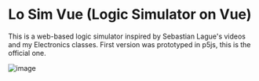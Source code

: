 # Lo Sim Vue (Logic Simulator on Vue)

This is a web-based logic simulator inspired by Sebastian Lague's videos and my Electronics classes.
First version was prototyped in p5js, this is the official one.

![image](https://github.com/user-attachments/assets/efe0753a-a85b-4f87-8576-8b5be3ed82a0)

